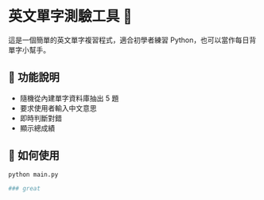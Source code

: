 # 英文單字測驗工具 📘

這是一個簡單的英文單字複習程式，適合初學者練習 Python，也可以當作每日背單字小幫手。

## 🧠 功能說明

- 隨機從內建單字資料庫抽出 5 題
- 要求使用者輸入中文意思
- 即時判斷對錯
- 顯示總成績

## 🧪 如何使用

```bash
python main.py

### great

